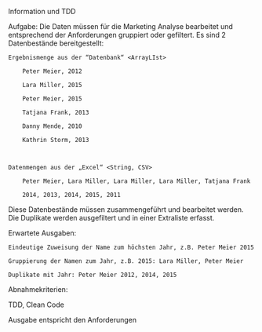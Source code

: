 
Information und TDD

Aufgabe: Die Daten müssen für die Marketing Analyse bearbeitet und entsprechend der Anforderungen gruppiert oder gefiltert. Es sind 2 Datenbestände bereitgestellt:

 

    Ergebnismenge aus der “Datenbank“ <ArrayLIst>

        Peter Meier, 2012

        Lara Miller, 2015

        Peter Meier, 2015

        Tatjana Frank, 2013

        Danny Mende, 2010

        Kathrin Storm, 2013

 

    Datenmengen aus der „Excel“ <String, CSV>

        Peter Meier, Lara Miller, Lara Miller, Lara Miller, Tatjana Frank

        2014, 2013, 2014, 2015, 2011

 

Diese Datenbestände müssen zusammengeführt und bearbeitet werden. Die Duplikate werden ausgefiltert und in einer Extraliste erfasst.

Erwartete Ausgaben:

    Eindeutige Zuweisung der Name zum höchsten Jahr, z.B. Peter Meier 2015

    Gruppierung der Namen zum Jahr, z.B. 2015: Lara Miller, Peter Meier

    Duplikate mit Jahr: Peter Meier 2012, 2014, 2015

 

 

Abnahmekriterien:

TDD, Clean Code

Ausgabe entspricht den Anforderungen
